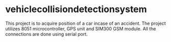 # vehiclecollisiondetectionsystem
This project is to acquire position of a car incase of an accident. 
The project utilizes 8051 microcontroller, GPS unit and SIM300 GSM module. All the connections are done using serial port.
